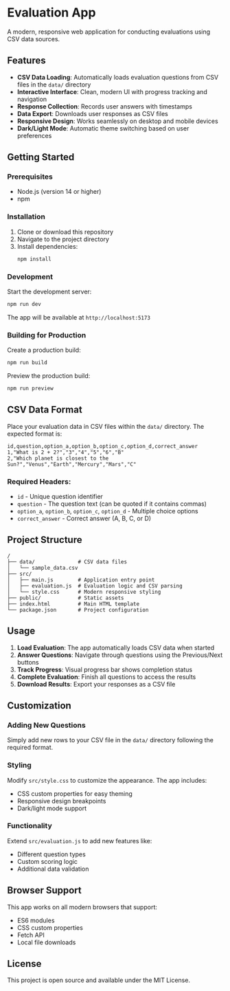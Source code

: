 # Evaluation App

A modern, responsive web application for conducting evaluations using CSV data sources.

## Features

- **CSV Data Loading**: Automatically loads evaluation questions from CSV files in the `data/` directory
- **Interactive Interface**: Clean, modern UI with progress tracking and navigation
- **Response Collection**: Records user answers with timestamps
- **Data Export**: Downloads user responses as CSV files
- **Responsive Design**: Works seamlessly on desktop and mobile devices
- **Dark/Light Mode**: Automatic theme switching based on user preferences

## Getting Started

### Prerequisites

- Node.js (version 14 or higher)
- npm

### Installation

1. Clone or download this repository
2. Navigate to the project directory
3. Install dependencies:
   ```bash
   npm install
   ```

### Development

Start the development server:
```bash
npm run dev
```

The app will be available at `http://localhost:5173`

### Building for Production

Create a production build:
```bash
npm run build
```

Preview the production build:
```bash
npm run preview
```

## CSV Data Format

Place your evaluation data in CSV files within the `data/` directory. The expected format is:

```csv
id,question,option_a,option_b,option_c,option_d,correct_answer
1,"What is 2 + 2?","3","4","5","6","B"
2,"Which planet is closest to the Sun?","Venus","Earth","Mercury","Mars","C"
```

### Required Headers:
- `id` - Unique question identifier
- `question` - The question text (can be quoted if it contains commas)
- `option_a`, `option_b`, `option_c`, `option_d` - Multiple choice options
- `correct_answer` - Correct answer (A, B, C, or D)

## Project Structure

```
/
├── data/              # CSV data files
│   └── sample_data.csv
├── src/
│   ├── main.js        # Application entry point
│   ├── evaluation.js  # Evaluation logic and CSV parsing
│   └── style.css      # Modern responsive styling
├── public/            # Static assets
├── index.html         # Main HTML template
└── package.json       # Project configuration
```

## Usage

1. **Load Evaluation**: The app automatically loads CSV data when started
2. **Answer Questions**: Navigate through questions using the Previous/Next buttons
3. **Track Progress**: Visual progress bar shows completion status
4. **Complete Evaluation**: Finish all questions to access the results
5. **Download Results**: Export your responses as a CSV file

## Customization

### Adding New Questions
Simply add new rows to your CSV file in the `data/` directory following the required format.

### Styling
Modify `src/style.css` to customize the appearance. The app includes:
- CSS custom properties for easy theming
- Responsive design breakpoints
- Dark/light mode support

### Functionality
Extend `src/evaluation.js` to add new features like:
- Different question types
- Custom scoring logic
- Additional data validation

## Browser Support

This app works on all modern browsers that support:
- ES6 modules
- CSS custom properties
- Fetch API
- Local file downloads

## License

This project is open source and available under the MIT License.
